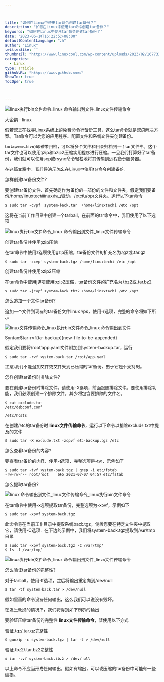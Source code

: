 ```yaml
---



title: "如何在Linux中使用tar命令创建tar备份？"
description: "如何在Linux中使用tar命令创建tar备份？"
keywords: "如何在Linux中使用tar命令创建tar备份？"
date: "2023-06-18T16:22:52+08:00"
defaultContentLanguage: "zh"
author: "Linux"
twitterSite: ""
thumbnail: "https://www.linuxcool.com/wp-content/uploads/2023/02/1677334265402_0.jpg"
categories:
  - Linux
type: article
githubURL: "https://www.github.com/"
ShowToc: true
TocOpen: true



---
```


![linux执行bin文件命令_linux 命令输出到文件_linux文件传输命令](https://www.linuxcool.com/wp-content/uploads/2023/02/1677334265402_0.jpg)

大企鹅－linux

假若您正在找寻Linux系统上的免费命令行备份工具，这么tar命令就是您的解决方案。Tar命令可以为您的应用程序、配置文件和系统文件夹创建备份。

tartapearchive)即磁带归档，可以将多个文件和目录归档到一个tar文件中。这个tar文件也可以使用gzip和bzip2压缩实用程序进行压缩。一旦我们打算好了tar备份，我们就可以使用scp或rsync命令轻松地将其传输到远程备份服务器。

在这篇文章中，我们将演示怎么在Linux中使用tar命令创建备份。

怎样创建tar备份文件?

要创建tar备份文件，首先确定作为备份的一部份的文件和文件夹。假定我们要备份/home/linuxtechilinux串口驱动，/etc和/opt文件夹。运行以下tar命令

```
$ sudo tar -cvpf  system-back.tar  /home/linuxtechi /etc /opt
```

这将在当前工作目录中创建一个tarball，在前面的tar命令中，我们使用了以下选项

![linux执行bin文件命令_linux 命令输出到文件_linux文件传输命令](https://www.linuxcool.com/wp-content/uploads/2023/02/1677334265402_1.jpg)

创建tar备份并使用gzip压缩

在tar命令中使用z选项使用gzip压缩，tar备份文件的扩充名为.tgz或.tar.gz

```
$ sudo tar -zcvpf system-back.tgz /home/linuxtechi /etc /opt
```

创建tar备份并使用bzip2压缩

在tar命令中使用j选项使用bzip2压缩，tar备份文件的扩充名为.tbz2或.tar.bz2

```
$ sudo tar -jcvpf system-back.tbz2 /home/linuxtechi /etc /opt
```

怎么追加一个文件tar备份?

追加一个文件到现有的tar备份文件linux vps，使用-r选项，完整的命令将如下所示

![linux文件传输命令_linux执行bin文件命令_linux 命令输出到文件](https://www.linuxcool.com/wp-content/uploads/2023/02/1677334265402_2.png)

Syntax:$tar-rvf{tar-backup}{new-file-to-be-appended}

假定我们要将/root/app.yaml文件附加到system-backup.tar，运行

```
$ sudo tar -rvf system-back.tar /root/app.yaml
```

注意:我们不能追加文件或文件夹到已压缩的tar备份，由于它是不支持的。

怎样创建tar备份时排除文件?

要在创建tar备份时排除文件，请使用-X选项，前面跟随排除文件。要使用排除功能，我们必须创建一个排除文件，其少将包含要排除的文件名。

```
$ cat exclude.txt
/etc/debconf.conf

/etc/hosts
```

在创建/etc的tar备份时 **linux文件传输命令**，运行以下命令以排除exclude.txt中提及的文件

```
$ sudo tar -X exclude.txt -zcpvf etc-backup.tgz /etc
```

怎么查看tar备份的内容?

要查看tar备份的内容，使用-t选项，完整选项是-tvf，示例如下

```
$ sudo tar -tvf system-back.tgz | grep -i etc/fstab
-rw-rw-r-- root/root    665 2021-07-07 04:57 etc/fstab
```

怎么提取tar备份?

![linux 命令输出到文件_linux文件传输命令_linux执行bin文件命令](https://www.linuxcool.com/wp-content/uploads/2023/02/1677334265402_3.png)

在tar命令中使用-x选项提取tar备份，完整选项为-xpvf，示例如下

```
$ sudo tar -xpvf system-back.tgz
```

此命令将在当前工作目录中提取系统back.tgz，倘若您要在特定文件夹中提取它，请使用-C选项，在下边的示例中，我们将system-back.tgz提取到/var/tmp目录

```
$ sudo tar -xpvf system-back.tgz -C /var/tmp/
$ ls -l /var/tmp/
```

![linux执行bin文件命令_linux 命令输出到文件_linux文件传输命令](https://www.linuxcool.com/wp-content/uploads/2023/02/1677334265402_4.jpg)

怎么验证tar备份的完整性?

对于tarball，使用-tf选项，之后将输出重定向到/dev/null

```
$ tar -tf system-back.tar > /dev/null
```

假如里面的命令没有任何输出，这么我们可以说没有毁坏。

在发生破损的情况下，我们将得到如下所示的输出

要验证压缩tar备份的完整性 **linux文件传输命令**，请使用以下方式

验证.tgz/.tar.gz完整性

```
$ gunzip -c system-back.tgz | tar -t > /dev/null
```

验证.tbz2/.tar.bz2完整性

```
$ tar -tvf system-back.tbz2 > /dev/null
```

以上命令不应当形成任何输出。假如有输出，可以说压缩的tar备份中可能有一些破损。